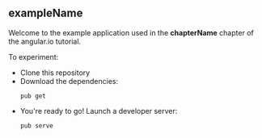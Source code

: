 __exampleName__
---------------

Welcome to the example application used in the __chapterName__ chapter of the
angular.io tutorial.

To experiment:
- Clone this repository
- Download the dependencies:
    ```
    pub get
    ```
- You're ready to go! Launch a developer server:
    ```
    pub serve
    ```
